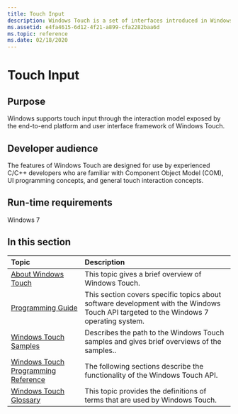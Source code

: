 ```yaml
---
title: Touch Input
description: Windows Touch is a set of interfaces introduced in Windows 7.
ms.assetid: e4fa4615-6d12-4f21-a899-cfa2282baa6d
ms.topic: reference
ms.date: 02/18/2020
---
```


# Touch Input

## Purpose

Windows supports touch input through the interaction model exposed by the end-to-end platform and user interface framework of Windows Touch.

## Developer audience

The features of Windows Touch are designed for use by experienced C/C++ developers who are familiar with Component Object Model (COM), UI programming concepts, and general touch interaction concepts.

## Run-time requirements

Windows 7

## In this section

| Topic | Description |
|:---|:---|
| [About Windows Touch](about-the-multi-touch-sdk.md)<br/> | This topic gives a brief overview of Windows Touch.<br/>     |
| [Programming Guide](programming-guide.md)<br/>           | This section covers specific topics about software development with the Windows Touch API targeted to the Windows 7 operating system.<br/> |
| [Windows Touch Samples](windows-touch-samples.md)<br/>   | Describes the path to the Windows Touch samples and gives brief overviews of the samples..<br/>                  |
| [Windows Touch Programming Reference](windows-touch-programming-reference.md)<br/> | The following sections describe the functionality of the Windows Touch API.<br/>       |
| [Windows Touch Glossary](glossary.md)<br/>               | This topic provides the definitions of terms that are used by Windows Touch.<br/>      |
